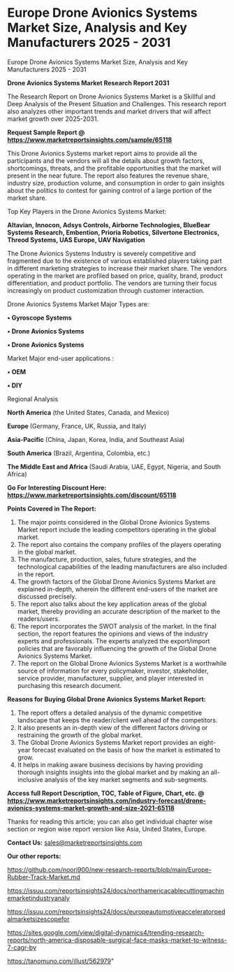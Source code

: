 # Europe Drone Avionics Systems Market Size, Analysis and Key Manufacturers 2025 - 2031
 Europe Drone Avionics Systems Market Size, Analysis and Key Manufacturers 2025 - 2031

<strong>Drone Avionics Systems Market Research Report 2031</strong>

The Research Report on Drone Avionics Systems Market is a Skillful and Deep Analysis of the Present Situation and Challenges. This research report also analyzes other important trends and market drivers that will affect market growth over 2025-2031.

<strong>Request Sample Report @ <a href=https://www.marketreportsinsights.com/sample/65118>https://www.marketreportsinsights.com/sample/65118</a></strong>

This Drone Avionics Systems market report aims to provide all the participants and the vendors will all the details about growth factors, shortcomings, threats, and the profitable opportunities that the market will present in the near future. The report also features the revenue share, industry size, production volume, and consumption in order to gain insights about the politics to contest for gaining control of a large portion of the market share.

Top Key Players in the Drone Avionics Systems Market:

<strong>Altavian, Innocon, Adsys Controls, Airborne Technologies, BlueBear Systems Research, Embention, Prioria Robotics, Silvertone Electronics, Threod Systems, UAS Europe, UAV Navigation</strong>

The Drone Avionics Systems Industry is severely competitive and fragmented due to the existence of various established players taking part in different marketing strategies to increase their market share. The vendors operating in the market are profiled based on price, quality, brand, product differentiation, and product portfolio. The vendors are turning their focus increasingly on product customization through customer interaction.

Drone Avionics Systems Market Major Types are:

<strong>• Gyroscope Systems

• Drone Avionics Systems

• Drone Avionics Systems</strong>

Market Major end-user applications :

<strong>• OEM

• DIY</strong>

Regional Analysis

</u><strong><b>North America</b></strong> (the United States, Canada, and Mexico)

<strong><b>Europe </b></strong>(Germany, France, UK, Russia, and Italy)

<strong><b>Asia-Pacific</b></strong> (China, Japan, Korea, India, and Southeast Asia)

<strong><b>South America</b></strong> (Brazil, Argentina, Colombia, etc.)

<strong><b>The Middle East and Africa</b></strong> (Saudi Arabia, UAE, Egypt, Nigeria, and South Africa)

<strong>Go For Interesting Discount Here: <a href=https://www.marketreportsinsights.com/discount/65118>https://www.marketreportsinsights.com/discount/65118</a></strong>

<strong>Points Covered in The Report:</strong>
<ol>
  <li>The major points considered in the Global Drone Avionics Systems Market report include the leading competitors operating in the global market.</li>
  <li>The report also contains the company profiles of the players operating in the global market.</li>
  <li>The manufacture, production, sales, future strategies, and the technological capabilities of the leading manufacturers are also included in the report.</li>
  <li>The growth factors of the Global Drone Avionics Systems Market are explained in-depth, wherein the different end-users of the market are discussed precisely.</li>
  <li>The report also talks about the key application areas of the global market, thereby providing an accurate description of the market to the readers/users.</li>
  <li>The report incorporates the SWOT analysis of the market. In the final section, the report features the opinions and views of the industry experts and professionals. The experts analyzed the export/import policies that are favorably influencing the growth of the Global Drone Avionics Systems Market.</li>
  <li>The report on the Global Drone Avionics Systems Market is a worthwhile source of information for every policymaker, investor, stakeholder, service provider, manufacturer, supplier, and player interested in purchasing this research document.</li>
</ol>
<strong>Reasons for Buying Global Drone Avionics Systems Market Report:</strong>

<ol>
  <li>The report offers a detailed analysis of the dynamic competitive landscape that keeps the reader/client well ahead of the competitors.</li>
  <li>It also presents an in-depth view of the different factors driving or restraining the growth of the global market.</li>
  <li>The Global Drone Avionics Systems Market report provides an eight-year forecast evaluated on the basis of how the market is estimated to grow.</li>
  <li>It helps in making aware business decisions by having providing thorough insights insights into the global market and by making an all-inclusive analysis of the key market segments and sub-segments.</li>
</ol>
<strong>Access full Report Description, TOC, Table of Figure, Chart, etc. @ <a href=https://www.marketreportsinsights.com/industry-forecast/drone-avionics-systems-market-growth-and-size-2021-65118>https://www.marketreportsinsights.com/industry-forecast/drone-avionics-systems-market-growth-and-size-2021-65118</a></strong>


Thanks for reading this article; you can also get individual chapter wise section or region wise report version like Asia, United States, Europe.

<strong>Contact Us:</strong>
sales@marketreportsinsights.com

<strong>Our other reports:</strong>

<a href=https://github.com/noori900/new-research-reports/blob/main/Europe-Rubber-Track-Market.md>https://github.com/noori900/new-research-reports/blob/main/Europe-Rubber-Track-Market.md</a>

<a href=https://issuu.com/reportsinsights24/docs/northamericacablecuttingmachinemarketindustryanaly>https://issuu.com/reportsinsights24/docs/northamericacablecuttingmachinemarketindustryanaly</a>

<a href=https://issuu.com/reportsinsights24/docs/europeautomotiveacceleratorpedalmarketsizescopefor>https://issuu.com/reportsinsights24/docs/europeautomotiveacceleratorpedalmarketsizescopefor</a>

<a href=https://sites.google.com/view/digital-dynamics4/trending-research-reports/north-america-disposable-surgical-face-masks-market-to-witness-7-cagr-by>https://sites.google.com/view/digital-dynamics4/trending-research-reports/north-america-disposable-surgical-face-masks-market-to-witness-7-cagr-by</a>

<a href=https://tanomuno.com/illust/562979>https://tanomuno.com/illust/562979</a>"
